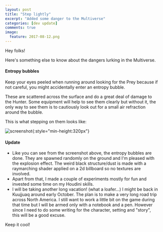 ```yaml
---
layout: post
title: "Step lightly"
excerpt: "Added some danger to the Multiverse"
categories: [dev update]
comments: true
image:
  feature: 2017-08-12.png
---
```


Hey folks!

Here's something else to know about the dangers lurking in the Multiverse.

#### Entropy bubbles

Keep your eyes peeled when running around looking for the Prey because if not careful, you might accidentally enter an entropy bubble.

These are scattered across the surface and do a great deal of damage to the Hunter. Some equipment will help to see them clearly but without it, the only way to see them is to cautiously look out for a small air refraction around the bubble.

This is what stepping on them looks like:

![screenshot]{:style="min-height:320px"}

#### Update

- Like you can see from the screenshot above, the entropy bubbles are done. They are spawned randomly on the ground and I'm pleased with the explosion effect. The weird black structure/dust is made with a raymarching shader applied on a 2d billboard so no textures are involved.
- Apart from that, I made a couple of experiments mostly for fun and invested some time on my Houdini skills.
- I will be taking another long vacation! (what a loafer...) I might be back in Kuujjuaq around early October. The plan is to make a very long road trip across North America. I still want to work a little bit on the game during that time but I will be armed only with a notebook and a pen. However since I need to do some writing for the character, setting and "story", this will be a good excuse.

Keep it cool!

[screenshot]: https://media.giphy.com/media/3oEhn9KniOuOi77SrC/giphy.gif